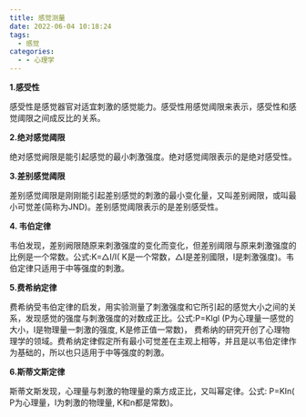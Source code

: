```yaml
---
title: 感觉测量
date: 2022-06-04 10:18:24
tags:
  - 感觉
categories:
  - - 心理学
---
```


**1.感受性**

感受性是感觉器官对适宜刺激的感觉能力。感受性用感觉阈限来表示，感受性和感觉阈限之间成反比的关系。


**2.绝对感觉阈限**

绝对感觉阙限是能引起感觉的最小刺激强度。绝对感觉阈限表示的是绝对感受性。



**3.差别感觉阈限**

差别感觉阈限是刚刚能引起差别感觉的刺激的最小变化量，又叫差别阙限，或叫最小可觉差(简称为JND)。差别感觉阈限表示的是差别感受性。

**4. 韦伯定律**

韦伯发现，差别阙限随原来刺激强度的变化而变化，但差别阈限与原来刺激强度的比例是一个常数。公式:K=△I/I( K是一个常数，△I是差别國限，I是刺激强度)。韦伯定律只适用于中等强度的刺激。



**5.费希纳定律**

费希纳受韦伯定律的启发，用实验测量了刺激强度和它所引起的感觉大小之间的关系，发现感觉的强度与刺激强度的对数成正比。公式:P=Klgl (P为心理量一感觉的大小，I是物理量一刺激的强度, K是修正值一常数)， 费希纳的研究开创了心理物理学的领域。费希纳定律假定所有最小可觉差在主观上相等，并且是以韦伯定律作为基础的，所以也只适用于中等强度的刺激。

**6.斯蒂文斯定律**

斯蒂文斯发现，心理量与刺激的物理量的乘方成正比，又叫幂定律。公式: P=KIn( P为心理量，I为刺激的物理量, K和n都是常数)。
